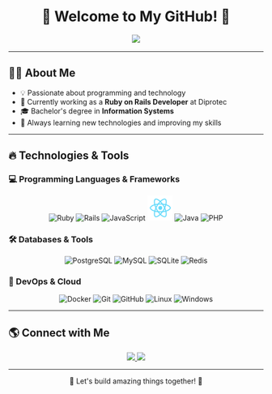 <h1 align="center">🚀 Welcome to My GitHub! 🚀</h1>

<p align="center">
  <img src="https://readme-typing-svg.herokuapp.com?font=Fira+Code&size=22&pause=1200&color=36BCF7&center=true&vCenter=true&width=700&lines=Hello,+I'm+Gabriel!+%F0%9F%91%8B;Ruby+on+Rails+Developer+and+PHP+Developer+%F0%9F%9A%80;Passionate+about+Technology+and+Innovation!">
</p>

---

## 👨‍💻 About Me  
- 💡 Passionate about programming and technology  
- 🔭 Currently working as a **Ruby on Rails Developer** at Diprotec  
- 🎓 Bachelor's degree in **Information Systems**  
- 🌱 Always learning new technologies and improving my skills  

---

## 🔥 Technologies & Tools  

### 💻 Programming Languages & Frameworks  
<div align="center">
  <img alt="Ruby" height="50" src="https://cdn.jsdelivr.net/gh/devicons/devicon/icons/ruby/ruby-original.svg">
  <img alt="Rails" height="50" src="https://cdn.jsdelivr.net/gh/devicons/devicon/icons/rails/rails-original-wordmark.svg">
  <img alt="JavaScript" height="50" src="https://cdn.jsdelivr.net/gh/devicons/devicon/icons/javascript/javascript-plain.svg">
  <img alt="React" height="50" src="https://raw.githubusercontent.com/github/explore/80688e429a7d4ef2fca1e82350fe8e3517d3494d/topics/react/react.png">
  <img alt="Java" height="50" src="https://cdn.jsdelivr.net/gh/devicons/devicon/icons/java/java-original.svg">
  <img alt="PHP" height="50" src="https://cdn.jsdelivr.net/gh/devicons/devicon/icons/php/php-original.svg">
</div>

### 🛠️ Databases & Tools  
<div align="center">
  <img alt="PostgreSQL" height="50" src="https://cdn.jsdelivr.net/gh/devicons/devicon/icons/postgresql/postgresql-original-wordmark.svg">
  <img alt="MySQL" height="50" src="https://cdn.jsdelivr.net/gh/devicons/devicon/icons/mysql/mysql-original-wordmark.svg">
  <img alt="SQLite" height="50" src="https://cdn.jsdelivr.net/gh/devicons/devicon/icons/sqlite/sqlite-original.svg">
  <img alt="Redis" height="50" src="https://cdn.jsdelivr.net/gh/devicons/devicon/icons/redis/redis-original-wordmark.svg">
</div>

### 🐳 DevOps & Cloud  
<div align="center">
  <img alt="Docker" height="50" src="https://cdn.jsdelivr.net/gh/devicons/devicon/icons/docker/docker-original.svg">
  <img alt="Git" height="50" src="https://cdn.jsdelivr.net/gh/devicons/devicon/icons/git/git-original.svg">
  <img alt="GitHub" height="50" src="https://cdn.jsdelivr.net/gh/devicons/devicon/icons/github/github-original.svg">
  <img alt="Linux" height="50" src="https://cdn.jsdelivr.net/gh/devicons/devicon/icons/linux/linux-original.svg">
  <img alt="Windows" height="50" src="https://cdn.jsdelivr.net/gh/devicons/devicon/icons/windows8/windows8-original.svg">
</div>

---

## 🌎 Connect with Me  

<p align="center">
  <a href="https://www.linkedin.com/in/gabrielnhaia/" target="_blank">
    <img src="https://img.shields.io/badge/-LinkedIn-%230077B5?style=for-the-badge&logo=linkedin&logoColor=white">
  </a>
  <a href="https://www.instagram.com/gabnhaia/" target="_blank">
    <img src="https://img.shields.io/badge/-Instagram-%23E4405F?style=for-the-badge&logo=instagram&logoColor=white">
  </a>
</p>

---

<p align="center">🚀 Let's build amazing things together! 🚀</p>
